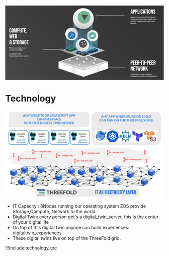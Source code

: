 ![](img/tech_header_.png)

# Technology

![](img/tech_architecture1_.jpg)

- IT Capacity : 3Nodes running our operating system ZOS provide Storage,Compute, Network to the world.
- Digital Twin: every person get's a digital_twin_server, this is the center of your digital life
- On top of this digital twin anyone can build experiences: digitaltwin_experiences
- These digital twins live on top of the ThreeFold grid.


!!!include:technology_toc

